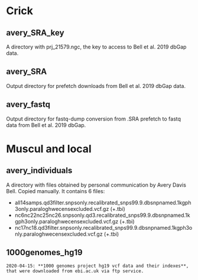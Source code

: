 # Crick
## avery_SRA_key
A directory with prj_21579.ngc, the key to access to Bell et al. 2019 dbGap data.

## avery_SRA
Output directory for prefetch downloads from Bell et al. 2019 dbGap data.

## avery_fastq
Output directory for fastq-dump conversion from .SRA prefetch to fastq data from Bell et al. 2019 dbGap.

# Muscul and local
## avery_individuals
A directory with files obtained by personal communication by Avery Davis Bell. Copied manually. It contains 6 files:
 
* all14samps.qd3filter.snpsonly.recalibrated_snps99.9.dbsnpnamed.1kgph3only.paraloghwecensexcluded.vcf.gz (+.tbi)
* nc6nc22nc25nc26.snpsonly.qd3.recalibrated_snps99.9.dbsnpnamed.1kgph3only.paraloghwecensexcluded.vcf.gz (+.tbi)
* nc17nc18.qd3filter.snpsonly.recalibrated_snps99.9.dbsnpnamed.1kgph3only.paraloghwecensexcluded.vcf.gz (+.tbi)
    
## 1000genomes_hg19
    2020-04-15: **1000 genomes project hg19 vcf data and their indexes**, that were downloaded from ebi.ac.uk via ftp service.
    
